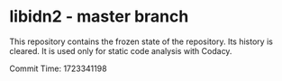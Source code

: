 # libidn2 - master branch

This repository contains the frozen state of the repository.
Its history is cleared. It is used only for static code
analysis with Codacy.

Commit Time: 1723341198